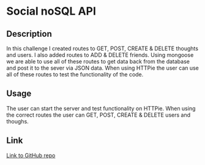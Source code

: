 # Social noSQL API

## Description
In this challenge I created routes to GET, POST, CREATE & DELETE thoughts and users. I also added routes to ADD & DELETE friends. Using mongoose we are able to use all of these routes to get data back from the database and post it to the sever via JSON data. When using HTTPie the user can use all of these routes to test the functionality of the code.

## Usage
The user can start the server and test functionality on HTTPie. When using the correct routes the user can GET, POST, CREATE & DELETE users and thoughs.

## Link
[Link to GitHub repo](https://github.com/ZacharyDOTpy/social-nosql-api) 
